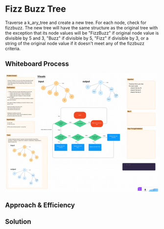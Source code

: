 # Fizz Buzz Tree
Traverse a k_ary_tree and create a new tree. For each node, check for fizzbuzz. The new tree will have the same structure
as the original tree with the exception that its node values will be "FizzBuzz" if original node value is divisible by 5 and 3,
"Buzz" if divisible by 5, "Fizz" if divisible by 3, or a string of the original node value if it doesn't meet any of the
fizzbuzz criteria.

## Whiteboard Process
![img.png](img.png)

## Approach & Efficiency
<!-- What approach did you take? Why? What is the Big O space/time for this approach? -->

## Solution
<!-- Show how to run your code, and examples of it in action -->
